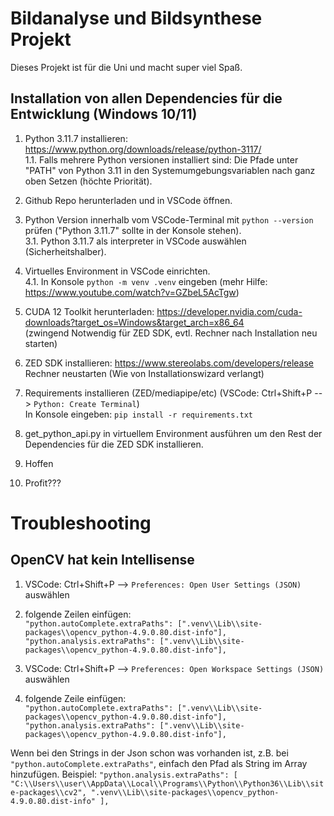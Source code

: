 # Bildanalyse und Bildsynthese Projekt

Dieses Projekt ist für die Uni und macht super viel Spaß.

## Installation von allen Dependencies für die Entwicklung (Windows 10/11)

1. Python 3.11.7 installieren: https://www.python.org/downloads/release/python-3117/  
1.1. Falls mehrere Python versionen installiert sind: Die Pfade unter "PATH" von Python 3.11 in den Systemumgebungsvariablen nach ganz oben Setzen (höchte Priorität).

2. Github Repo herunterladen und in VSCode öffnen.

3. Python Version innerhalb vom VSCode-Terminal mit `python --version` prüfen ("Python 3.11.7" sollte in der Konsole stehen).  
3.1. Python 3.11.7 als interpreter in VSCode auswählen (Sicherheitshalber).

4. Virtuelles Environment in VSCode einrichten.  
4.1. In Konsole `python -m venv .venv` eingeben (mehr Hilfe: https://www.youtube.com/watch?v=GZbeL5AcTgw)
   
5. CUDA 12 Toolkit herunterladen: https://developer.nvidia.com/cuda-downloads?target_os=Windows&target_arch=x86_64  
(zwingend Notwendig für ZED SDK, evtl. Rechner nach Installation neu starten)

6. ZED SDK installieren: https://www.stereolabs.com/developers/release  
Rechner neustarten (Wie von Installationswizard verlangt)


7. Requirements installieren (ZED/mediapipe/etc)
(VSCode: Ctrl+Shift+P --> `Python: Create Terminal`)  
In Konsole eingeben: `pip install -r requirements.txt`  

<!-- 7. ZED SDK Python-API installieren in virtuellem environment:
(VSCode: Ctrl+Shift+P -> `Python: Create Terminal`)  
In Konsole eingeben: `pip install cython numpy opencv-python pyopengl`  
Quelle: https://www.stereolabs.com/docs/app-development/python/install#getting-started)  

8. Mediapipe wie ZED SDK Python-API (Schritt 7 installieren) mit `pip install mediapipe`
-->

8. get_python_api.py in virtuellem Environment ausführen um den Rest der Dependencies für die ZED SDK installieren.

9. Hoffen

10. Profit???

# Troubleshooting

## OpenCV hat kein Intellisense
1. VSCode: Ctrl+Shift+P --> `Preferences: Open User Settings (JSON)` auswählen  
2. folgende Zeilen einfügen:  
`"python.autoComplete.extraPaths": [".venv\\Lib\\site-packages\\opencv_python-4.9.0.80.dist-info"],`  
`"python.analysis.extraPaths": [".venv\\Lib\\site-packages\\opencv_python-4.9.0.80.dist-info"],`  

3. VSCode: Ctrl+Shift+P --> `Preferences: Open Workspace Settings (JSON)` auswählen  
4. folgende Zeile einfügen:  
   `"python.autoComplete.extraPaths": [".venv\\Lib\\site-packages\\opencv_python-4.9.0.80.dist-info"],`  
   `"python.analysis.extraPaths": [".venv\\Lib\\site-packages\\opencv_python-4.9.0.80.dist-info"],`

Wenn bei den Strings in der Json schon was vorhanden ist, z.B. bei `"python.autoComplete.extraPaths"`, einfach den Pfad als String im Array hinzufügen.
Beispiel:
`"python.analysis.extraPaths": [
        "C:\\Users\\user\\AppData\\Local\\Programs\\Python\\Python36\\Lib\\site-packages\\cv2",
        ".venv\\Lib\\site-packages\\opencv_python-4.9.0.80.dist-info"
    ],`
